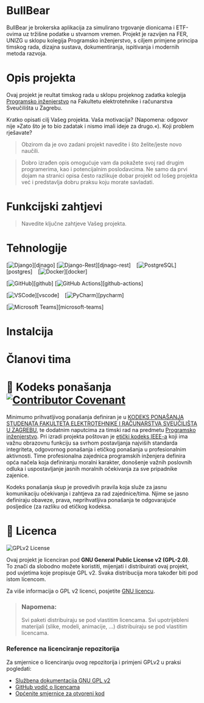 # BullBear
BullBear je brokerska aplikacija za simulirano trgovanje dionicama i ETF-ovima uz tržišne podatke u stvarnom vremen.  Projekt je razvijen na FER, UNIZG u sklopu kolegija Programsko inženjerstvo, s ciljem primjene principa timskog rada, dizajna sustava, dokumentiranja, ispitivanja i modernih metoda razvoja.

# Opis projekta
Ovaj projekt je reultat timskog rada u sklopu projeknog zadatka kolegija [Programsko inženjerstvo](https://www.fer.unizg.hr/predmet/proinz) na Fakultetu elektrotehnike i računarstva Sveučilišta u Zagrebu. 

Kratko opisati cilj Vašeg projekta. Vaša motivacija?  (Napomena: odgovor nije »Zato što je to bio zadatak i nismo imali ideje za drugo.«). Koji problem rješavate?
> Obzirom da je ovo zadani projekt navedite i što želite/jeste novo  naučili.

> Dobro izrađen opis omogućuje vam da pokažete svoj rad drugim programerima, kao i potencijalnim poslodavcima. Ne samo da prvi dojam na stranici opisa često razlikuje dobar projekt od lošeg projekta već i predstavlja dobru praksu koju morate savladati.

# Funkcijski zahtjevi
> Navedite ključne zahtjeve Vašeg projekta.


# Tehnologije
[![Django](https://img.shields.io/badge/Django-092E20?style=for-the-badge&logo=django&logoColor=green)][djnago]
[![Django-Rest](https://img.shields.io/badge/django--rest--framework-3.12.4-blue?style=for-the-badge&labelColor=333333&logo=django&logoColor=white&color=blue)][djnago-rest]
&ensp;
[![PostgreSQL](https://img.shields.io/badge/PostgreSQL-316192?style=for-the-badge&logo=postgresql&logoColor=white)][postgres]
&ensp;
[![Docker](https://img.shields.io/badge/Docker-2CA5E0?style=for-the-badge&logo=docker&logoColor=white)][docker]

[![GitHub](https://img.shields.io/badge/GitHub-100000?style=for-the-badge&logo=github&logoColor=white)][github]
[![GitHub Actions](https://img.shields.io/badge/Github%20Actions-282a2e?style=for-the-badge&logo=githubactions&logoColor=367cfe)][github-actions]


[![VSCode](https://img.shields.io/badge/VSCode-0078D4?style=for-the-badge&logo=visual%20studio%20code&logoColor=white)][vscode]
&ensp;
[![PyCharm](https://img.shields.io/badge/PyCharm-IDE-blue?logo=https://upload.wikimedia.org/wikipedia/commons/d/d0/PyCharm_Icon.svg)][pycharm]

[![Microsoft Teams](https://img.shields.io/badge/Microsoft_Teams-6264A7?style=for-the-badge&logo=microsoft-teams&logoColor=white)][microsoft-teams]


# Instalcija


# Članovi tima 




# 📝 Kodeks ponašanja [![Contributor Covenant](https://img.shields.io/badge/Contributor%20Covenant-2.1-4baaaa.svg)](CODE_OF_CONDUCT.md)
Minimumo prihvatljivog ponašanja definiran je u [KODEKS PONAŠANJA STUDENATA FAKULTETA ELEKTROTEHNIKE I RAČUNARSTVA SVEUČILIŠTA U ZAGREBU](https://www.fer.hr/_download/repository/Kodeks_ponasanja_studenata_FER-a_procisceni_tekst_2016%5B1%5D.pdf), te dodatnim naputcima za timski rad na predmetu [Programsko inženjerstvo](https://wwww.fer.hr).
Pri izradi projekta poštovan je [etički kodeks IEEE-a](https://www.ieee.org/about/corporate/governance/p7-8.html) koji ima važnu obrazovnu funkciju sa svrhom postavljanja najviših standarda integriteta, odgovornog ponašanja i etičkog ponašanja u profesionalnim aktivnosti. Time profesionalna zajednica programskih inženjera definira opća načela koja definiranju  moralni karakter, donošenje važnih poslovnih odluka i uspostavljanje jasnih moralnih očekivanja za sve pripadnike zajenice.

Kodeks ponašanja skup je provedivih pravila koja služe za jasnu komunikaciju očekivanja i zahtjeva za rad zajednice/tima. Njime se jasno definiraju obaveze, prava, neprihvatljiva ponašanja te  odgovarajuće posljedice (za razliku od etičkog kodeksa.


# 📝 Licenca
![GPLv2 License](https://img.shields.io/badge/License-GPL%20v2-blue.svg)

Ovaj projekt je licenciran pod **GNU General Public License v2 (GPL-2.0)**.  
To znači da slobodno možete koristiti, mijenjati i distribuirati ovaj projekt, pod uvjetima koje propisuje GPL v2. Svaka distribucija mora također biti pod istom licencom.

Za više informacija o GPL v2 licenci, posjetite [GNU licencu](https://www.gnu.org/licenses/old-licenses/gpl-2.0.html).


> ### Napomena:
>
> Svi paketi distribuiraju se pod vlastitim licencama.
> Svi upotrijebleni materijali  (slike, modeli, animacije, ...) distribuiraju se pod vlastitim licencama.


### Reference na licenciranje repozitorija

Za smjernice o licenciranju ovog repozitorija i primjeni GPLv2 u praksi pogledati:

- [Službena dokumentacija GNU GPL v2](https://www.gnu.org/licenses/old-licenses/gpl-2.0.html)  
- [GitHub vodič o licencama](https://docs.github.com/en/repositories/managing-your-repository/licensing-a-repository)  
- [Općenite smjernice za otvoreni kod](https://opensource.org/licenses/GPL-2.0)
